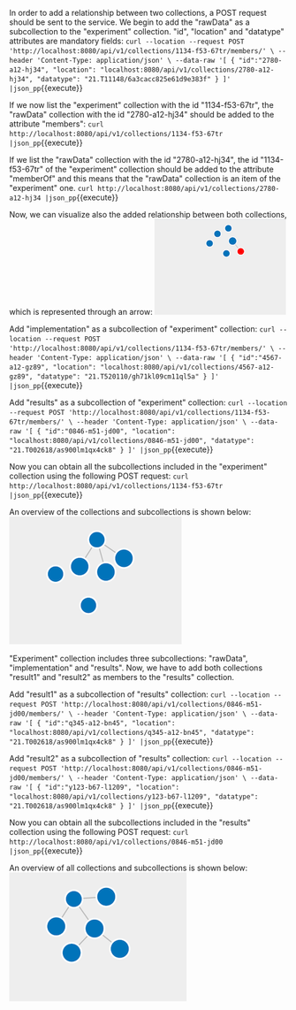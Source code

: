 In order to add a relationship between two collections, a POST request should be sent to the service. 
We begin to add the "rawData" as a subcollection to the "experiment" collection. "id", "location" and "datatype" attributes are mandatory fields:
`curl --location --request POST 'http://localhost:8080/api/v1/collections/1134-f53-67tr/members/' \
--header 'Content-Type: application/json' \
--data-raw '[
    {
    "id":"2780-a12-hj34",
    "location": "localhost:8080/api/v1/collections/2780-a12-hj34",
    "datatype": "21.T11148/6a3cacc825e61d9e383f"
    }
]' |json_pp`{{execute}}

If we now list the "experiment" collection with the id "1134-f53-67tr", the "rawData" collection with the id "2780-a12-hj34" should be added to the attribute "members":
`curl http://localhost:8080/api/v1/collections/1134-f53-67tr |json_pp`{{execute}}

If we list the "rawData" collection with the id "2780-a12-hj34", the id "1134-f53-67tr" of the "experiment" collection should be added to the attribute "memberOf" and this means that the "rawData" collection is an item of the "experiment" one.
`curl http://localhost:8080/api/v1/collections/2780-a12-hj34 |json_pp`{{execute}}

Now, we can visualize also the added relationship between both collections, which is represented through an arrow:
![Added rawData as a subcollection](images/rawdatasubcollection.png)

Add "implementation" as a subcollection of "experiment" collection:
`curl --location --request POST 'http://localhost:8080/api/v1/collections/1134-f53-67tr/members/' \
--header 'Content-Type: application/json' \
--data-raw '[
    {
    "id":"4567-a12-gz89",
    "location": "localhost:8080/api/v1/collections/4567-a12-gz89",
    "datatype": "21.T520110/gh71kl09cm11ql5a"
    }
]' |json_pp`{{execute}}

Add "results" as a subcollection of "experiment" collection:
`curl --location --request POST 'http://localhost:8080/api/v1/collections/1134-f53-67tr/members/' \
--header 'Content-Type: application/json' \
--data-raw '[
    {
    "id":"0846-m51-jd00",
    "location": "localhost:8080/api/v1/collections/0846-m51-jd00",
    "datatype": "21.T002618/as900lm1qx4ck8"
    }
]' |json_pp`{{execute}}

Now you can obtain all the subcollections included in the "experiment" collection using the following POST request:
`curl http://localhost:8080/api/v1/collections/1134-f53-67tr |json_pp`{{execute}}

An overview of the collections and subcollections is shown below:
![Subcollections of experiment collection](images/experimentSubcollections.png)

"Experiment" collection includes three subcollections: "rawData", "implementation" and "results". Now, we have to add both collections "result1" and "result2" as members to the "results" collection.

Add "result1" as a subcollection of "results" collection:
`curl --location --request POST 'http://localhost:8080/api/v1/collections/0846-m51-jd00/members/' \
--header 'Content-Type: application/json' \
--data-raw '[
    {
    "id":"q345-a12-bn45",
    "location": "localhost:8080/api/v1/collections/q345-a12-bn45",
    "datatype": "21.T002618/as900lm1qx4ck8"
    }
]' |json_pp`{{execute}}

Add "result2" as a subcollection of "results" collection:
`curl --location --request POST 'http://localhost:8080/api/v1/collections/0846-m51-jd00/members/' \
--header 'Content-Type: application/json' \
--data-raw '[
    {
    "id":"y123-b67-l1209",
    "location": "localhost:8080/api/v1/collections/y123-b67-l1209",
    "datatype": "21.T002618/as900lm1qx4ck8"
    }
]' |json_pp`{{execute}}

Now you can obtain all the subcollections included in the "results" collection using the following POST request:
`curl http://localhost:8080/api/v1/collections/0846-m51-jd00 |json_pp`{{execute}}

An overview of all collections and subcollections is shown below:
![All subcollections of experiment collection](images/allexperimentsubcollections.png)


